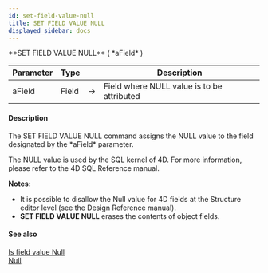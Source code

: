 ```yaml
---
id: set-field-value-null
title: SET FIELD VALUE NULL
displayed_sidebar: docs
---
```


<!--REF #_command_.SET FIELD VALUE NULL.Syntax-->**SET FIELD VALUE NULL** ( *aField* )<!-- END REF-->
<!--REF #_command_.SET FIELD VALUE NULL.Params-->
| Parameter | Type |  | Description |
| --- | --- | --- | --- |
| aField | Field | -> | Field where NULL value is to be attributed |

<!-- END REF-->

#### Description 

<!--REF #_command_.SET FIELD VALUE NULL.Summary-->The SET FIELD VALUE NULL command assigns the NULL value to the field designated by the *aField* parameter.<!-- END REF-->

The NULL value is used by the SQL kernel of 4D. For more information, please refer to the 4D SQL Reference manual.

**Notes:** 

* It is possible to disallow the Null value for 4D fields at the Structure editor level (see the Design Reference manual).
* **SET FIELD VALUE NULL** erases the contents of object fields.

#### See also 
[Is field value Null](is-field-value-null.md)  
[Null](null.md)  